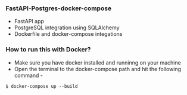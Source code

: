 ### FastAPI-Postgres-docker-compose

- FastAPI app
- PostgreSQL integration using SQLAlchemy
- Dockerfile and docker-compose integations

### How to run this with Docker?

- Make sure you have docker installed and runninng on your machine
- Open the terminal to the docker-compose path and hit the following command -

```
$ docker-compose up --build
```
